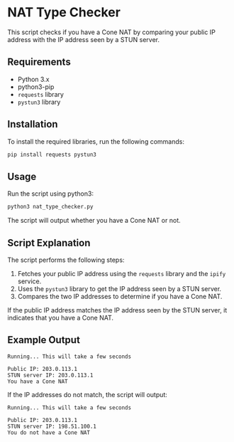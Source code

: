 # NAT Type Checker

This script checks if you have a Cone NAT by comparing your public IP address
with the IP address seen by a STUN server.

## Requirements

- Python 3.x
- python3-pip
- `requests` library
- `pystun3` library

## Installation

To install the required libraries, run the following commands:

```sh
pip install requests pystun3
```

## Usage

Run the script using python3:

```sh
python3 nat_type_checker.py
```

The script will output whether you have a Cone NAT or not.

## Script Explanation

The script performs the following steps:

1. Fetches your public IP address using the `requests` library and the `ipify` service.
2. Uses the `pystun3` library to get the IP address seen by a STUN server.
3. Compares the two IP addresses to determine if you have a Cone NAT.

If the public IP address matches the IP address seen by the STUN server, it
indicates that you have a Cone NAT.

## Example Output

```plaintext
Running... This will take a few seconds

Public IP: 203.0.113.1
STUN server IP: 203.0.113.1
You have a Cone NAT
```

If the IP addresses do not match, the script will output:

```plaintext
Running... This will take a few seconds

Public IP: 203.0.113.1
STUN server IP: 198.51.100.1
You do not have a Cone NAT
```
